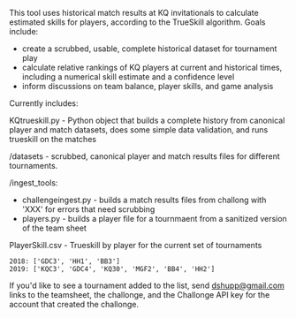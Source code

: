 This tool uses historical match results at KQ invitationals to calculate estimated skills for players, according to the TrueSkill algorithm. Goals include: 
- create a scrubbed, usable, complete historical dataset for tournament play
- calculate relative rankings of KQ players at current and historical times, including a numerical skill estimate and a confidence level
- inform discussions on team balance, player skills, and game analysis


Currently includes: 

KQtrueskill.py - Python object that builds a complete history from canonical player and match datasets, does some simple data validation, and runs trueskill on the matches

/datasets - scrubbed, canonical player and match results files for different tournaments.  

/ingest_tools: 
- challengeingest.py - builds a match results files from challong with 'XXX' for errors that need scrubbing  
- players.py - builds a player file for a tournmaent from a sanitized version of the team sheet 

PlayerSkill.csv - Trueskill by player for the current set of tournaments

    2018: ['GDC3', 'HH1', 'BB3']
    2019: ['KQC3', 'GDC4', 'KQ30', 'MGF2', 'BB4', 'HH2']

If you'd like to see a tournament added to the list, send dshupp@gmail.com links to the teamsheet, the challonge, and the Challonge API key for the account that created the challonge. 